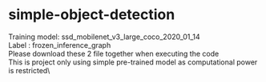 # simple-object-detection
 Training model: ssd_mobilenet_v3_large_coco_2020_01_14 \
 Label : frozen_inference_graph\
 Please download these 2 file together when executing the code\
This is project only using simple pre-trained model as computational power is restricted\
